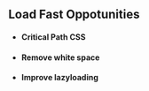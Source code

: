 ## Load Fast Oppotunities 

- #### Critical Path CSS
- #### Remove white space
- #### Improve lazyloading
